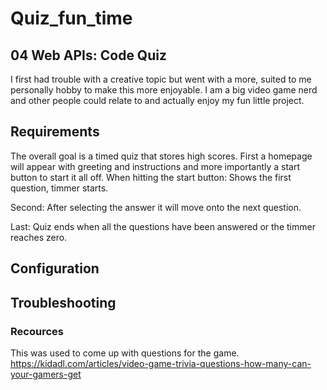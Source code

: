 # Quiz_fun_time

## 04 Web APIs: Code Quiz

I first had trouble with a creative topic but went with a more,
suited to me personally hobby to make this more enjoyable. I am a big video game nerd and other people could relate to
and actually enjoy my fun little project.

## Requirements

<!-- ----------------------- -->

The overall goal is a timed quiz that stores high scores.
First a homepage will appear with greeting and instructions and more importantly a start button to start it all off.
When hitting the start button: Shows the first question, timmer starts.

Second: After selecting the answer it will move onto the next question.

Last: Quiz ends when all the questions have been answered or the timmer reaches zero.

## Configuration

<!-- ----------------------- -->

## Troubleshooting

<!-- ----------------------- -->

### Recources

<!-- ----------------------- -->

This was used to come up with questions for the game.
https://kidadl.com/articles/video-game-trivia-questions-how-many-can-your-gamers-get
